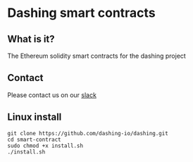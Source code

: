 # Dashing smart contracts

## What is it?
The Ethereum solidity smart contracts for the dashing project

## Contact
Please contact us on our [slack](https://#/)
## Linux install
```
git clone https://github.com/dashing-io/dashing.git
cd smart-contract
sudo chmod +x install.sh
./install.sh
```

